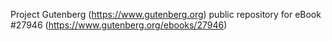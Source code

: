 Project Gutenberg (https://www.gutenberg.org) public repository for eBook #27946 (https://www.gutenberg.org/ebooks/27946)
